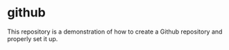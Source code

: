 # github
This repository is a demonstration of how to create a Github repository and properly set it up.
